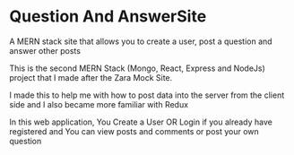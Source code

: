 # Question And AnswerSite
A MERN stack site that allows you to create a user, post a question and answer other posts

This is the second MERN Stack (Mongo, React, Express and NodeJs) project that I made after the Zara Mock Site.

I made this to help me with how to post data into the server from the client side and I also became more familiar with Redux

In this web application, You Create a User OR Login if you already have registered and You can view posts and comments or post your own question


